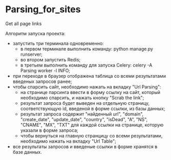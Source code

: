 # Parsing_for_sites
 Get all page links

Алгоритм запуска проекта:
- запустить три терминала одновременно:
    - в первом терминале выполнить команду: python manage.py runserver;
    - во втором запустить Redis;
    - в третьем выполнить команду для запуска Celery: celery -A Parsing worker -l INFO;
- при переходе в браузер отображена таблица со всеми результатами введеных запросов ранее;
- чтобы спарсить сайт, необходимо нажать на вкладку "Url Parsing":
    - на странице парсинга ввести в форму ссылку на сайт, который необходимо спарсить, и нажать кнопку "Scrab the link";
    - результат запроса будет выведен на отдельную страницу, соответствующую id, введеной в форме ссылки, из базы данных;
    - результат запроса содержит "найденный url", "domain", "create_date", "update_date", "country", "isDead", "A", "NS", "CNAME", "MX", "TXT" для каждой ссылки на странице, которую указали в форме запроса;
    - чтобы вернуться на главную странцицу со всеми результатами, необходимо нажать на вкладку "Url Table";
- все результаты запросов и введеные ссылки в форме хранятся в базе данных.
